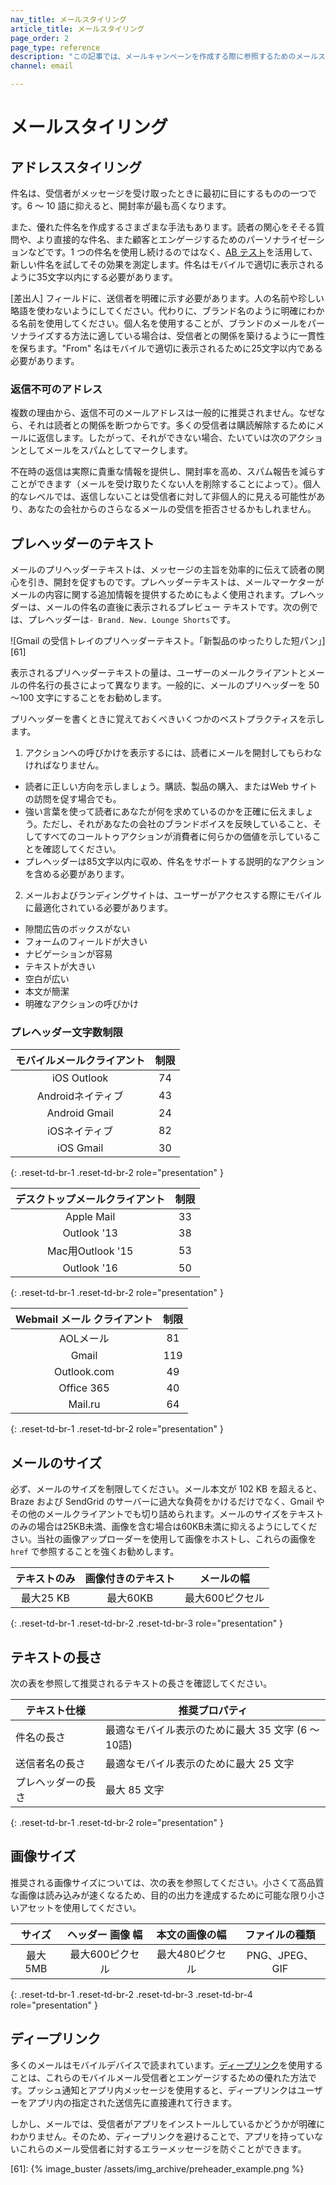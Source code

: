 ```yaml
---
nav_title: メールスタイリング
article_title: メールスタイリング
page_order: 2
page_type: reference
description: "この記事では、メールキャンペーンを作成する際に参照するためのメールスタイリングのベストプラクティスを概説します。"
channel: email

---
```


# メールスタイリング

## アドレススタイリング

件名は、受信者がメッセージを受け取ったときに最初に目にするものの一つです。6 ～ 10 語に抑えると、開封率が最も高くなります。 

また、優れた件名を作成するさまざまな手法もあります。読者の関心をそそる質問や、より直接的な件名、また顧客とエンゲージするためのパーソナライゼーションなどです。1 つの件名を使用し続けるのではなく、[AB テスト]({{site.baseurl}}/user_guide/engagement_tools/testing/multivariant_testing/#what-are-multivariate-and-ab-testing/)を活用して、新しい件名を試してその効果を測定します。件名はモバイルで適切に表示されるように35文字以内にする必要があります。

[差出人] フィールドに、送信者を明確に示す必要があります。人の名前や珍しい略語を使わないようにしてください。代わりに、ブランド名のように明確にわかる名前を使用してください。個人名を使用することが、ブランドのメールをパーソナライズする方法に適している場合は、受信者との関係を築けるように一貫性を保ちます。"From" 名はモバイルで適切に表示されるために25文字以内である必要があります。

### 返信不可のアドレス

複数の理由から、返信不可のメールアドレスは一般的に推奨されません。なぜなら、それは読者との関係を断つからです。多くの受信者は購読解除するためにメールに返信します。したがって、それができない場合、たいていは次のアクションとしてメールをスパムとしてマークします。

不在時の返信は実際に貴重な情報を提供し、開封率を高め、スパム報告を減らすことができます（メールを受け取りたくない人を削除することによって）。個人的なレベルでは、返信しないことは受信者に対して非個人的に見える可能性があり、あなたの会社からのさらなるメールの受信を拒否させるかもしれません。

## プレヘッダーのテキスト

メールのプリヘッダーテキストは、メッセージの主旨を効率的に伝えて読者の関心を引き、開封を促すものです。プレヘッダーテキストは、メールマーケターがメールの内容に関する追加情報を提供するためにもよく使用されます。プレヘッダーは、メールの件名の直後に表示されるプレビュー テキストです。次の例では、プレヘッダーは`- Brand. New. Lounge Shorts`です。

![Gmail の受信トレイのプリヘッダーテキスト。「新製品のゆったりした短パン」][61]

表示されるプリヘッダーテキストの量は、ユーザーのメールクライアントとメールの件名行の長さによって異なります。一般的に、メールのプリヘッダーを 50 ～100 文字にすることをお勧めします。

プリヘッダーを書くときに覚えておくべきいくつかのベストプラクティスを示します。

1. アクションへの呼びかけを表示するには、読者にメールを開封してもらわなければなりません。
  - 読者に正しい方向を示しましょう。購読、製品の購入、またはWeb サイトの訪問を促す場合でも。
  - 強い言葉を使って読者にあなたが何を求めているのかを正確に伝えましょう。ただし、それがあなたの会社のブランドボイスを反映していること、そしてすべてのコールトゥアクションが消費者に何らかの価値を示していることを確認してください。
  - プレヘッダーは85文字以内に収め、件名をサポートする説明的なアクションを含める必要があります。

2. メールおよびランディングサイトは、ユーザーがアクセスする際にモバイルに最適化されている必要があります。
  - 隙間広告のボックスがない
  - フォームのフィールドが大きい
  - ナビゲーションが容易
  - テキストが大きい
  - 空白が広い
  - 本文が簡潔
  - 明確なアクションの呼びかけ

### プレヘッダー文字数制限

  |   モバイルメールクライアント  |  制限  |
  |:----------------------:|:-------:|
  | iOS Outlook            | 74      |
  | Androidネイティブ         | 43      |
  | Android Gmail          | 24      |
  | iOSネイティブ             | 82      |
  | iOS Gmail              | 30      |
  {: .reset-td-br-1 .reset-td-br-2 role="presentation" }

  |  デスクトップメールクライアント  |  制限  |
  |:----------------------:|:-------:|
  | Apple Mail             | 33      |
  | Outlook '13            | 38      |
  | Mac用Outlook '15   | 53      |
  | Outlook '16            | 50      |
  {: .reset-td-br-1 .reset-td-br-2 role="presentation" }


  |  Webmail メール クライアント  |  制限  |
  |:----------------------:|:-------:|
  | AOLメール               | 81      |
  | Gmail                  | 119     |
  | Outlook.com            | 49      |
  | Office 365             | 40      |
  | Mail.ru                | 64      |
  {: .reset-td-br-1 .reset-td-br-2 role="presentation" }

## メールのサイズ

必ず、メールのサイズを制限してください。メール本文が 102 KB を超えると、Braze および SendGrid のサーバーに過大な負荷をかけるだけでなく、Gmail やその他のメールクライアントでも切り詰められます。メールのサイズをテキストのみの場合は25KB未満、画像を含む場合は60KB未満に抑えるようにしてください。当社の画像アップローダーを使用して画像をホストし、これらの画像を `href` で参照することを強くお勧めします。

|   テキストのみ   | 画像付きのテキスト |     メールの幅    |
|:-------------:|:----------------:|:------------------:|
| 最大25 KB |   最大60KB   | 最大600ピクセル |
{: .reset-td-br-1 .reset-td-br-2 .reset-td-br-3 role="presentation" }

## テキストの長さ

次の表を参照して推奨されるテキストの長さを確認してください。

| テキスト仕様 | 推奨プロパティ |
| --- | --- |
| 件名の長さ | 最適なモバイル表示のために最大 35 文字 (6 〜 10語) |
| 送信者名の長さ | 最適なモバイル表示のために最大 25 文字 |
| プレヘッダーの長さ | 最大 85 文字 |
{: .reset-td-br-1 .reset-td-br-2 role="presentation" }

## 画像サイズ

推奨される画像サイズについては、次の表を参照してください。小さくて高品質な画像は読み込みが速くなるため、目的の出力を達成するために可能な限り小さいアセットを使用してください。

|     サイズ    | ヘッダー 画像 幅 |  本文の画像の幅  |   ファイルの種類  |
|:-----------:|:------------------:|:------------------:|:-------------:|
| 最大5MB | 最大600ピクセル | 最大480ピクセル | PNG、JPEG、GIF |
{: .reset-td-br-1 .reset-td-br-2 .reset-td-br-3 .reset-td-br-4 role="presentation" }

## ディープリンク

多くのメールはモバイルデバイスで読まれています。[ディープリンク]({{site.baseurl}}/user_guide/personalization_and_dynamic_content/deep_linking_to_in-app_content/)を使用することは、これらのモバイルメール受信者とエンゲージするための優れた方法です。プッシュ通知とアプリ内メッセージを使用すると、ディープリンクはユーザーをアプリ内の指定された送信先に直接連れて行きます。 

しかし、メールでは、受信者がアプリをインストールしているかどうかが明確にわかりません。そのため、ディープリンクを避けることで、アプリを持っていないこれらのメール受信者に対するエラーメッセージを防ぐことができます。

[61]: {% image_buster /assets/img_archive/preheader_example.png %}
